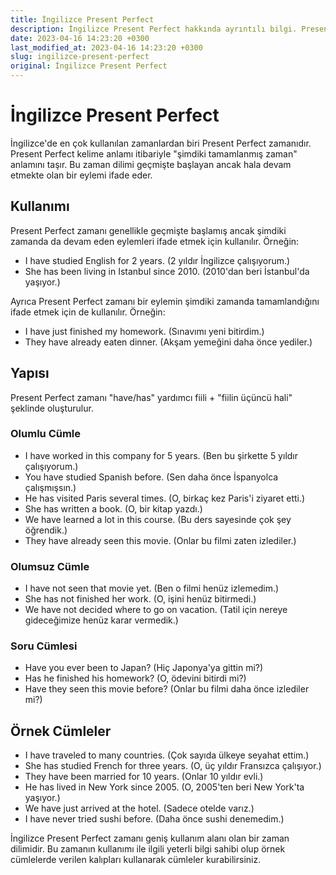 ```yaml
---
title: İngilizce Present Perfect
description: İngilizce Present Perfect hakkında ayrıntılı bilgi. Present Perfect zamanı, kullanımı ve örnek cümleleri.
date: 2023-04-16 14:23:20 +0300
last_modified_at: 2023-04-16 14:23:20 +0300
slug: ingilizce-present-perfect
original: İngilizce Present Perfect
---
```

# İngilizce Present Perfect

İngilizce'de en çok kullanılan zamanlardan biri Present Perfect zamanıdır. Present Perfect kelime anlamı itibariyle "şimdiki tamamlanmış zaman" anlamını taşır. Bu zaman dilimi geçmişte başlayan ancak hala devam etmekte olan bir eylemi ifade eder.

## Kullanımı

Present Perfect zamanı genellikle geçmişte başlamış ancak şimdiki zamanda da devam eden eylemleri ifade etmek için kullanılır. Örneğin:

- I have studied English for 2 years. (2 yıldır İngilizce çalışıyorum.)
- She has been living in Istanbul since 2010. (2010'dan beri İstanbul'da yaşıyor.)

Ayrıca Present Perfect zamanı bir eylemin şimdiki zamanda tamamlandığını ifade etmek için de kullanılır. Örneğin:

- I have just finished my homework. (Sınavımı yeni bitirdim.)
- They have already eaten dinner. (Akşam yemeğini daha önce yediler.)

## Yapısı

Present Perfect zamanı "have/has" yardımcı fiili + "fiilin üçüncü hali" şeklinde oluşturulur. 

### Olumlu Cümle

- I have worked in this company for 5 years. (Ben bu şirkette 5 yıldır çalışıyorum.)
- You have studied Spanish before. (Sen daha önce İspanyolca çalışmışsın.)
- He has visited Paris several times. (O, birkaç kez Paris'i ziyaret etti.)
- She has written a book. (O, bir kitap yazdı.)
- We have learned a lot in this course. (Bu ders sayesinde çok şey öğrendik.)
- They have already seen this movie. (Onlar bu filmi zaten izlediler.)

### Olumsuz Cümle

- I have not seen that movie yet. (Ben o filmi henüz izlemedim.)
- She has not finished her work. (O, işini henüz bitirmedi.)
- We have not decided where to go on vacation. (Tatil için nereye gideceğimize henüz karar vermedik.)

### Soru Cümlesi

- Have you ever been to Japan? (Hiç Japonya'ya gittin mi?)
- Has he finished his homework? (O, ödevini bitirdi mi?)
- Have they seen this movie before? (Onlar bu filmi daha önce izlediler mi?)

## Örnek Cümleler

- I have traveled to many countries. (Çok sayıda ülkeye seyahat ettim.)
- She has studied French for three years. (O, üç yıldır Fransızca çalışıyor.)
- They have been married for 10 years. (Onlar 10 yıldır evli.)
- He has lived in New York since 2005. (O, 2005'ten beri New York'ta yaşıyor.)
- We have just arrived at the hotel. (Sadece otelde varız.)
- I have never tried sushi before. (Daha önce sushi denemedim.)

İngilizce Present Perfect zamanı geniş kullanım alanı olan bir zaman dilimidir. Bu zamanın kullanımı ile ilgili yeterli bilgi sahibi olup örnek cümlelerde verilen kalıpları kullanarak cümleler kurabilirsiniz.